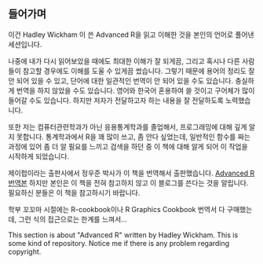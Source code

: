 들어가며
--------

이건 Hadley Wickham 이 쓴 Advanced R을 읽고 이해한 것을 본인의 언어로 풀어낸 세션입니다.

나중에 내가 다시 읽어보았을 때에도 최대한 이해가 잘 되게끔, 그리고 혹시나 다른 사람들이 참고할 경우에도 이해를 도울 수 있게끔 썼습니다. 그렇기 때문에 용어의 정리도 잘 안 되어 있을 수 있고, 단어에 대한 일관적인 번역이 안 되어 있을 수도 있습니다. 충실하게 번역을 하지 않았을 수도 있습니다. 영어와 한국어 혼용하여 쓸 것이고 구어체가 많이 들어갈 수도 있습니다. 하지만 저자가 전달하고자 하는 내용을 잘 전달하도록 노력했습니다.

또한 저는 컴퓨터관련학과가 아닌 응용통계학과를 졸업해서, 프로그래밍에 대해 깊게 알지 못합니다. 통계학과에서 R을 꽤 많이 쓰고, 좀 안다 싶었는데, 일반적인 함수를 짜는 과정에 있어 좀 더 알 필요를 느끼고 검색을 하던 중 이 책에 대해 알게 되어 이 작업을 시작하게 되었습니다.

제이펍이라는 출판사에서 정우준 박사가 이 책을 번역해서 출판했습니다. [Advanced R 번역본](http://item.gmarket.co.kr/Item?goodscode=1371028995&pos_shop_cd=SH&pos_class_cd=111111111&pos_class_kind=T&keyword_order=advanced+r&keyword_seqno=18288091601&search_keyword=advanced+r) 하지만 본인은 이 책을 전혀 참고하지 않고 이 블로그를 쓴다는 것을 알립니다. 필요하신 분들은 이 책을 참고하시기 바랍니다.

학부 꼬꼬마 시절에는 R-cookbook이나 R Graphics Cookbook 번역서 다 구매했는데, 그런 식의 접근으로는 한계를 느껴서...

This section is about "Advanced R" written by Hadley Wickham. This is some kind of repository. Notice me if there is any problem regarding copyright.

